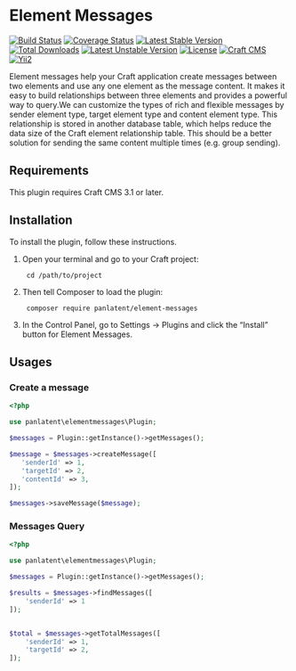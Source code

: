 Element Messages
================
[![Build Status](https://travis-ci.org/panlatent/element-messages.svg)](https://travis-ci.org/panlatent/element-messages)
[![Coverage Status](https://coveralls.io/repos/github/panlatent/element-messages/badge.svg?branch=master)](https://coveralls.io/github/panlatent/element-messages?branch=master)
[![Latest Stable Version](https://poser.pugx.org/panlatent/element-messages/v/stable.svg)](https://packagist.org/packages/panlatent/element-messages)
[![Total Downloads](https://poser.pugx.org/panlatent/element-messages/downloads.svg)](https://packagist.org/packages/panlatent/element-messages) 
[![Latest Unstable Version](https://poser.pugx.org/panlatent/element-messages/v/unstable.svg)](https://packagist.org/packages/panlatent/element-messages)
[![License](https://poser.pugx.org/panlatent/element-messages/license.svg)](https://packagist.org/packages/panlatent/element-messages)
[![Craft CMS](https://img.shields.io/badge/Powered_by-Craft_CMS-orange.svg?style=flat)](https://craftcms.com/)
[![Yii2](https://img.shields.io/badge/Powered_by-Yii_Framework-green.svg?style=flat)](https://www.yiiframework.com/)

Element messages help your Craft application create messages between two elements and use any one element as the message 
content. It makes it easy to build relationships between three elements and provides a powerful way to query.We can 
customize the types of rich and flexible messages by sender element type, target element type and content element type. 
This relationship is stored in another database table, which helps reduce the data size of the Craft element 
relationship table. This should be a better solution for sending the same content multiple times (e.g. group sending).

Requirements
------------

This plugin requires Craft CMS 3.1 or later.

Installation
------------

To install the plugin, follow these instructions.

1. Open your terminal and go to your Craft project:

        cd /path/to/project

2. Then tell Composer to load the plugin:

        composer require panlatent/element-messages

3. In the Control Panel, go to Settings → Plugins and click the “Install” button for Element Messages.

Usages
------

### Create a message

```php
<?php

use panlatent\elementmessages\Plugin;

$messages = Plugin::getInstance()->getMessages();

$message = $messages->createMessage([
   'senderId' => 1,
   'targetId' => 2,
   'contentId' => 3,
]);

$messages->saveMessage($message);

```

### Messages Query

```php
<?php

use panlatent\elementmessages\Plugin;

$messages = Plugin::getInstance()->getMessages();

$results = $messages->findMessages([
    'senderId' => 1
]);


$total = $messages->getTotalMessages([
    'senderId' => 1,
    'targetId' => 2,
]);

```